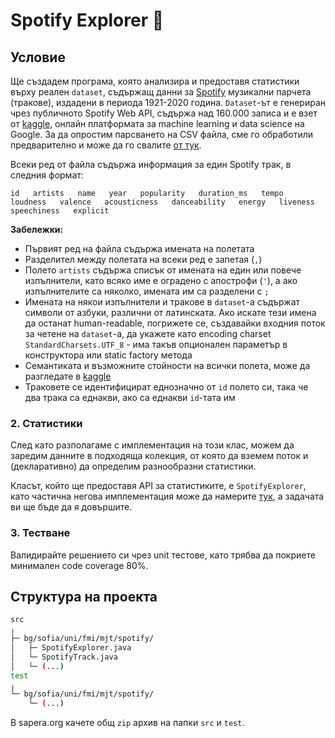 # Spotify Explorer :musical_note:

## Условие

Ще създадем програма, която анализира и предоставя статистики върху реален `dataset`, съдържащ данни за [Spotify](https://www.spotify.com//) музикални парчета (тракове), издадени в периода 1921-2020 година. `Dataset`-ът е генериран чрез публичното Spotify Web API, съдържа над 160.000 записа и е взет от [kaggle](https://www.kaggle.com/yamaerenay/spotify-dataset-19212020-160k-tracks), онлайн платформата за machine learning и data science на Google. За да опростим парсването на CSV файла, сме го обработили предварително и може да го свалите [от тук](./resources/spotify-data.zip).

Всеки ред от файла съдържа информация за един Spotify трак, в следния формат:

`id   artists   name   year   popularity   duration_ms   tempo   loudness   valence   acousticness   danceability   energy   liveness   speechiness   explicit`

**Забележки:**

- Първият ред на файла съдържа имената на полетата
- Разделител между полетата на всеки ред е запетая (`,`)
- Полето `artists` съдържа списък от имената на един или повече изпълнители, като всяко име е оградено с апострофи (`'`), а ако изпълнителите са няколко, имената им са разделени с `;`
- Имената на някои изпълнители и тракове в `dataset`-а съдържат символи от азбуки, различни от латинската. Ако искате тези имена да останат human-readable, погрижете се, създавайки входния поток за четене на `dataset`-а, да укажете като encoding charset `StandardCharsets.UTF_8` - има такъв опционален параметър в конструктора или static factory метода
- Семантиката и възможните стойности на всички полета, може да разгледате в [kaggle](https://www.kaggle.com/yamaerenay/spotify-dataset-19212020-160k-tracks)
- Траковете се идентифицират еднозначно от `id` полето си, така че два трака са еднакви, ако са еднакви `id`-тата им

### 2. Статистики

След като разполагаме с имплементация на този клас, можем да заредим данните в подходяща колекция, от която да вземем поток и (декларативно) да определим разнообразни статистики.

Класът, който ще предоставя API за статистиките, е `SpotifyExplorer`, като частична негова имплементация може да намерите [тук](./resources/SpotifyExplorer.java), а задачата ви ще бъде да я довършите.

### 3. Тестване

Валидирайте решението си чрез unit тестове, като трябва да покриете минимален code coverage 80%.

## Структура на проекта

```bash
src
╷
├─ bg/sofia/uni/fmi/mjt/spotify/
│   ├─ SpotifyExplorer.java
│   └─ SpotifyTrack.java
│   └─ (...)
test
╷
└─ bg/sofia/uni/fmi/mjt/spotify/
    └─ (...)
```

В sapera.org качете общ `zip` архив на папки `src` и `test`.
